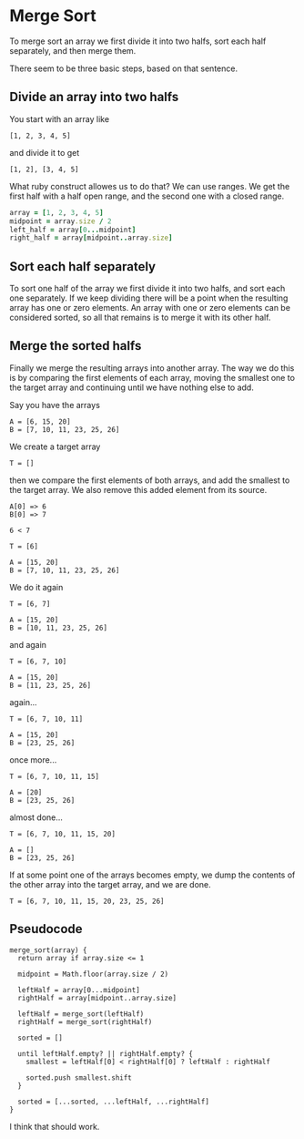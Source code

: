 # Merge Sort

To merge sort an array we first divide it into two halfs, sort each half separately, and then merge them.

There seem to be three basic steps, based on that sentence.

## Divide an array into two halfs

You start with an array like

```
[1, 2, 3, 4, 5]
```

and divide it to get

```
[1, 2], [3, 4, 5]
```

What ruby construct allowes us to do that? We can use ranges. We get the first half with a half open range, and the second one with a closed range.

```ruby
array = [1, 2, 3, 4, 5]
midpoint = array.size / 2
left_half = array[0...midpoint]
right_half = array[midpoint..array.size]
```

## Sort each half separately

To sort one half of the array we first divide it into two halfs, and sort each one separately. If we keep dividing there will be a point when the resulting array has one or zero elements. An array with one or zero elements can be considered sorted, so all that remains is to merge it with its other half.

## Merge the sorted halfs

Finally we merge the resulting arrays into another array. The way we do this is by comparing the first elements of each array, moving the smallest one to the target array and continuing until we have nothing else to add.

Say you have the arrays

```
A = [6, 15, 20]
B = [7, 10, 11, 23, 25, 26]
```

We create a target array

```
T = []
```

then we compare the first elements of both arrays, and add the smallest to the target array. We also remove this added element from its source.

```
A[0] => 6
B[0] => 7

6 < 7

T = [6]

A = [15, 20]
B = [7, 10, 11, 23, 25, 26]
```

We do it again

```
T = [6, 7]

A = [15, 20]
B = [10, 11, 23, 25, 26]
```

and again

```
T = [6, 7, 10]

A = [15, 20]
B = [11, 23, 25, 26]
```

again...

```
T = [6, 7, 10, 11]

A = [15, 20]
B = [23, 25, 26]
```

once more...

```
T = [6, 7, 10, 11, 15]

A = [20]
B = [23, 25, 26]
```

almost done...

```
T = [6, 7, 10, 11, 15, 20]

A = []
B = [23, 25, 26]
```

If at some point one of the arrays becomes empty, we dump the contents of the other array into the target array, and we are done.

```
T = [6, 7, 10, 11, 15, 20, 23, 25, 26]
```

## Pseudocode

```
merge_sort(array) {
  return array if array.size <= 1

  midpoint = Math.floor(array.size / 2)

  leftHalf = array[0...midpoint]
  rightHalf = array[midpoint..array.size]

  leftHalf = merge_sort(leftHalf)
  rightHalf = merge_sort(rightHalf)

  sorted = []

  until leftHalf.empty? || rightHalf.empty? {
    smallest = leftHalf[0] < rightHalf[0] ? leftHalf : rightHalf

    sorted.push smallest.shift
  }

  sorted = [...sorted, ...leftHalf, ...rightHalf]
}
```

I think that should work.
